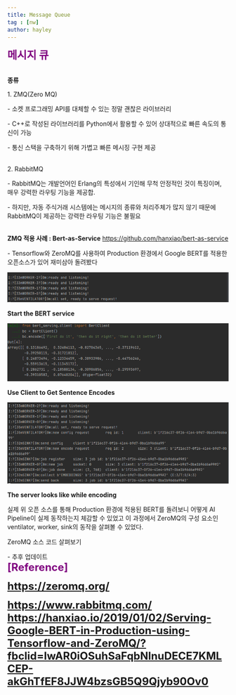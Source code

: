 ```yaml
---
title: Message Queue
tag : [nw]
author: hayley
---
```


<font size="5" color="purple"><b>메시지 큐</b></font>

<br><b>종류</b>
<p>1. ZMQ(Zero MQ)
<p>- 소켓 프로그래밍 API를 대체할 수 있는 정말 괜찮은 라이브러리
<p>- C++로 작성된 라이브러리를 Python에서 활용할 수 있어 상대적으로 빠른 속도의 통신이 가능
<p>- 통신 스택을 구축하기 위해 가볍고 빠른 메시징 구현 제공  
<br>
<br>  
<p>2. RabbitMQ 
<p>- RabbitMQ는 개발언어인 Erlang의 특성에서 기인해 무척 안정적인 것이 특징이며, 매우 강력한 라우팅 기능을 제공합. 
<p>- 하지만, 자동 주식거래 시스템에는 메시지의 종류와 처리주체가 많지 않기 때문에 RabbitMQ이 제공하는 강력한 라우팅 기능은 불필요  
<br>
<br>
<p><b>ZMQ 적용 사례 : Bert-as-Service</b> <a href="https://github.com/hanxiao/bert-as-service">https://github.com/hanxiao/bert-as-service</a>
<p>- Tensorflow와 ZeroMQ를 사용하여 Production 환경에서 Google BERT를 적용한 오픈소스가 있어 재미삼아 돌려봤다    
<br>
<p><img src="https://github.com/hayleyshim/hayleyshim.github.io/blob/master/assets/images/projects/baas_server.PNG?raw=true">
<p><font align="center"><b>Start the BERT service</b></font> 
<br>
<p><img src="https://github.com/hayleyshim/hayleyshim.github.io/blob/master/assets/images/projects/baas_client.PNG?raw=true">  
<p><font align="center"><b>Use Client to Get Sentence Encodes</b></font> 
<br>
<p><img src="https://github.com/hayleyshim/hayleyshim.github.io/blob/master/assets/images/projects/baas_server2.PNG?raw=true">  
<p><font align="center"><b>The server looks like while encoding</b></font> 
<br>
<p>실제 위 오픈 소스를 통해 Production 환경에 적용된 BERT를 돌려보니 어떻게 AI Pipeline이 실제 동작하는지 체감할 수 있었고 이 과정에서 ZeroMQ의 구성 요소인 ventilator, worker, sink의 동작을 살펴볼 수 있었다. 
<br>
<p>ZeroMQ 소스 코드 살펴보기
<p>- 추후 업데이트  
<br> <font size="5" color="purple"><b>[Reference]
<p><a href="https://zeromq.org/">https://zeromq.org/
<p><a href="https://www.rabbitmq.com/">https://www.rabbitmq.com/
<a href="https://hanxiao.io/2019/01/02/Serving-Google-BERT-in-Production-using-Tensorflow-and-ZeroMQ/?fbclid=IwAR0iOSuhSaFqbNlnuDECE7KMLCEP-akGhTfEF8JJW4bzsGB5Q9Qjyb90Ov0">https://hanxiao.io/2019/01/02/Serving-Google-BERT-in-Production-using-Tensorflow-and-ZeroMQ/?fbclid=IwAR0iOSuhSaFqbNlnuDECE7KMLCEP-akGhTfEF8JJW4bzsGB5Q9Qjyb90Ov0</a>  
 


  

